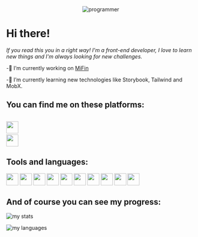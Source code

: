 <div style='display: flex; align-items: center; justify-content: center;'><img style='background-position: center; background-size: cover;' src='https://media.giphy.com/media/L1R1tvI9svkIWwpVYr/giphy.gif' alt='programmer'/></div>

# Hi there!

_If you read this you in a right way! I'm a front-end developer, I love to learn new things and I'm always looking for new challenges._

-🔭 I’m currently working on [MiFin](https://github.com/KaterynaZhuvak/MyFin)

-🌱 I’m currently learning new technologies like Storybook, Tailwind and MobX.

## You can find me on these platforms:

<code><a href="https://www.linkedin.com/in/kateryna-zhuvak/"> <img height="32" width="32" src="https://cdn.simpleicons.org/linkedin" /></a></code>
<code><a href="https://t.me/KaterynaZhuvak"> <img height="32" width="32" src="https://cdn.simpleicons.org/telegram" /></a></code>

## Tools and languages:

<code><img height="32" width="32" src="https://cdn.simpleicons.org/css3" /></code>
<code><img height="32" width="32" src="https://cdn.simpleicons.org/html5" /></code>
<code><img height="32" width="32" src="https://cdn.simpleicons.org/javascript" /></code>
<code><img height="32" width="32" src="https://cdn.simpleicons.org/typescript" /></code>
<code><img height="32" width="32" src="https://cdn.simpleicons.org/react" /></code>
<code><img height="32" width="32" src="https://cdn.simpleicons.org/REACTROUTER" /></code>
<code><img height="32" width="32" src="https://cdn.simpleicons.org/redux" /></code>
<code><img height="32" width="32" src="https://cdn.simpleicons.org/styledcomponents" /></code>
<code><img height="32" width="32" src="https://cdn.simpleicons.org/tailwindcss" /></code>
<code><img height="32" width="32" src="https://cdn.simpleicons.org/git" /></code>

## And of course you can see my progress:

![my stats](https://github-readme-stats.vercel.app/api?username=KaterynaZhuvak&show_icons=true&theme=date_night)

![my languages](https://github-readme-stats.vercel.app/api/top-langs/?username=KaterynaZhuvak&langs_count=8&layout=compact&theme=date_night)
